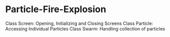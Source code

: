 # Particle-Fire-Explosion
Class Screen: Opening, Initializing and Closing Screens
Class Particle: Accessing Individual Particles
Class Swarm: Handling collection of particles
